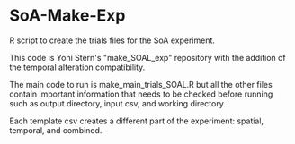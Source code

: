 # SoA-Make-Exp
R script to create the trials files for the SoA experiment.

This code is Yoni Stern's "make_SOAL_exp" repository with the addition of the temporal alteration compatibility.

The main code to run is make_main_trials_SOAL.R but all the other files contain important information that needs to be checked before running such as output directory, input csv, and working directory.

Each template csv creates a different part of the experiment: spatial, temporal, and combined.
